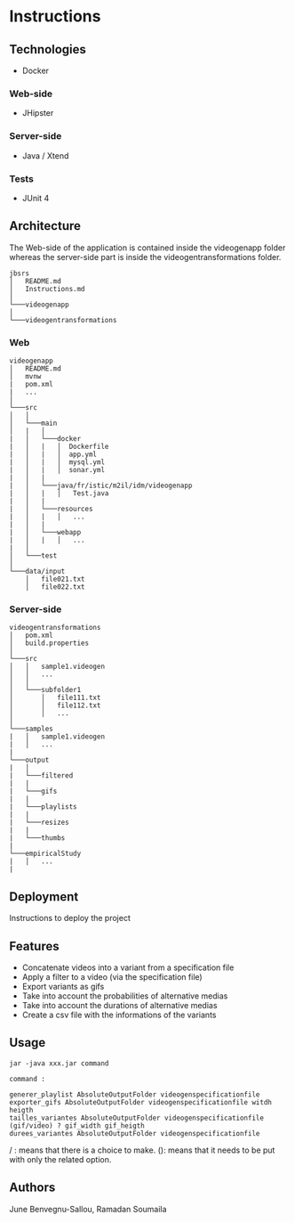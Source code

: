 # Instructions

## Technologies
- Docker
### Web-side
- JHipster

### Server-side
- Java / Xtend

### Tests
- JUnit 4 

## Architecture
The Web-side of the application is contained inside the videogenapp folder whereas the server-side part is inside the videogentransformations folder.
```
jbsrs
│   README.md
│   Instructions.md    
│
└───videogenapp
│  
└───videogentransformations

```

### Web
```
videogenapp
│   README.md
│   mvnw
|   pom.xml
|   ...
│
└───src
│   │
│   └───main
│   |   │
|   │   └───docker
|   │   |   │  Dockerfile
|   │   |   │  app.yml
|   │   |   │  mysql.yml
|   │   |   │  sonar.yml
|   │   |  
|   │   └───java/fr/istic/m2il/idm/videogenapp
|   │   |   │   Test.java
|   │   |   
|   │   └───resources
|   │   |   │   ...
|   │   |   
|   │   └───webapp
|   │   |   │   ...
|   │
│   └───test
│   
└───data/input
    │   file021.txt
    │   file022.txt
```
### Server-side
```
videogentransformations
│   pom.xml
│   build.properties  
│
└───src
│   │   sample1.videogen
│   │   ...
│   │
│   └───subfolder1
│       │   file111.txt
│       │   file112.txt
│       │   ...
│   
└───samples
|   │   sample1.videogen
|   │   ...
|
└───output
|   │   
|   └───filtered
|   |
|   └───gifs
|   |
|   └───playlists
|   |
|   └───resizes
|   |
|   └───thumbs
|
└───empiricalStudy
|   │   ...
|
```

## Deployment
Instructions to deploy the project

## Features
- Concatenate videos into a variant from a specification file
- Apply a filter to a video (via the specification file)
- Export variants as gifs
- Take into account the probabilities of alternative medias
- Take into account the durations of alternative medias
- Create a csv file with the informations of the variants

## Usage
```
jar -java xxx.jar command

command :

generer_playlist AbsoluteOutputFolder videogenspecificationfile
exporter_gifs AbsoluteOutputFolder videogenspecificationfile witdh heigth
tailles_variantes AbsoluteOutputFolder videogenspecificationfile (gif/video) ? gif_width gif_heigth
durees_variantes AbsoluteOutputFolder videogenspecificationfile 

```
/ : means that there is a choice to make.
(): means that it needs to be put with only the related option.

## Authors
June Benvegnu-Sallou, Ramadan Soumaila
